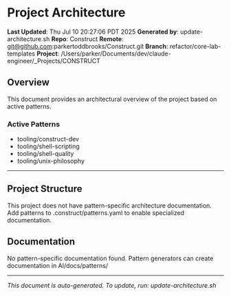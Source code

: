 # Project Architecture

**Last Updated**: Thu Jul 10 20:27:06 PDT 2025
**Generated by**: update-architecture.sh
**Repo**: Construct
**Remote**: git@github.com:parkertoddbrooks/Construct.git
**Branch**: refactor/core-lab-templates
**Project**: /Users/parker/Documents/dev/claude-engineer/_Projects/CONSTRUCT

## Overview

This document provides an architectural overview of the project based on active patterns.

### Active Patterns

- tooling/construct-dev
- tooling/shell-scripting
- tooling/shell-quality
- tooling/unix-philosophy

---


## Project Structure

This project does not have pattern-specific architecture documentation.
Add patterns to .construct/patterns.yaml to enable specialized documentation.

## Documentation

No pattern-specific documentation found.
Pattern generators can create documentation in AI/docs/patterns/

---

*This document is auto-generated. To update, run: update-architecture.sh*
